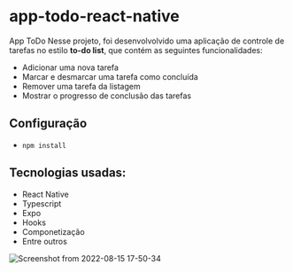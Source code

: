 # app-todo-react-native
App ToDo
Nesse projeto, foi desenvolvolvido uma aplicação de controle de tarefas no estilo **to-do list**, que contém as seguintes funcionalidades:

- Adicionar uma nova tarefa
- Marcar e desmarcar uma tarefa como concluída
- Remover uma tarefa da listagem
- Mostrar o progresso de conclusão das tarefas

## Configuração
- `npm install`

## Tecnologias usadas:
- React Native
- Typescript
- Expo
- Hooks
- Componetização
- Entre outros

![Screenshot from 2022-08-15 17-50-34](https://user-images.githubusercontent.com/49156356/184725624-26bc9c16-b89a-4045-971f-d25762cb1678.png)
